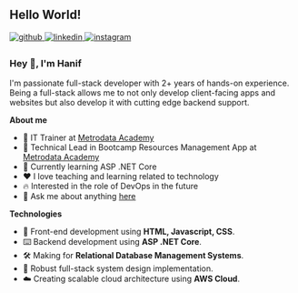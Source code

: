 ## Hello World!

<a href="https://github.com/fahrihanif" target="_blank">
<img src=https://img.shields.io/badge/github-%2324292e.svg?&style=for-the-badge&logo=github&logoColor=white alt=github style="margin-bottom: 5px;" />
</a>
<a href="https://linkedin.com/in/fahrihanif" target="_blank">
<img src=https://img.shields.io/badge/linkedin-%231E77B5.svg?&style=for-the-badge&logo=linkedin&logoColor=white alt=linkedin style="margin-bottom: 5px;" />
</a>
<a href="https://instagram.com/_fahrihanif" target="_blank">
<img src=https://img.shields.io/badge/instagram-%23000000.svg?&style=for-the-badge&logo=instagram&logoColor=white alt=instagram style="margin-bottom: 5px;" />
</a>  

### Hey 👋, I'm Hanif  
I'm passionate full-stack developer with 2+ years of hands-on experience. Being a full-stack allows me to not only develop client-facing apps and websites but also develop it with cutting edge backend support.  
  
**About me**
- 💼 IT Trainer at [Metrodata Academy](https://metrodataacademy.id/tentang-kami)
- 💼 Technical Lead in Bootcamp Resources Management App at [Metrodata Academy](https://metrodataacademy.id/tentang-kami)
- 📖 Currently learning ASP .NET Core
- ❤️ I love teaching and learning related to technology
- 🔥 Interested in the role of DevOps in the future
- 💬 Ask me about anything [here](https://www.linkedin.com/in/fahrihanif/)

**Technologies**
- 🎨 Front-end development using **HTML, Javascript, CSS**.
- ⌨️ Backend development using **ASP .NET Core**.
- 🛠️ Making for **Relational Database Management Systems**.
- 🧩 Robust full-stack system design implementation.
- ☁️ Creating scalable cloud architecture using **AWS Cloud**.

